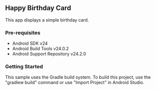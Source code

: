 ## Happy Birthday Card

This app displays a simple birthday card.

### Pre-requisites

- Android SDK v24
- Android Build Tools v24.0.2
- Android Support Repository v24.2.0

### Getting Started

This sample uses the Gradle build system. To build this project, use the
"gradlew build" command or use "Import Project" in Android Studio.
